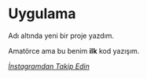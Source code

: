 # <h1>Uygulama</h1> Adı altında yeni bir proje yazdım.
<p> Amatörce ama bu benim <strong>ilk</strong> kod yazışım.</p>
<a href="https://www.instagram.com/kursad.almaz" target="_blank"> <i>İnstagramdan Takip Edin</i> <a/> 
